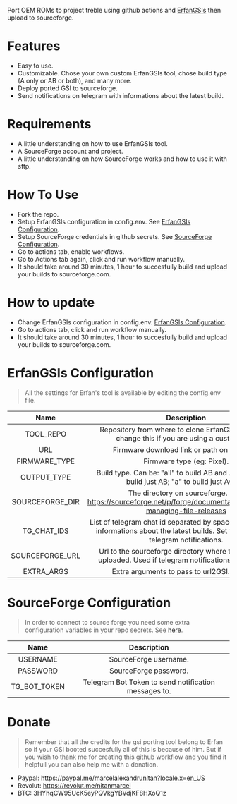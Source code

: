 Port OEM ROMs to project treble using github actions and [ErfanGSIs](https://github.com/erfanoabdi/ErfanGSIs) then upload to sourceforge.

# Features
- Easy to use.
- Customizable. Chose your own custom ErfanGSIs tool, chose build type (A only or AB or both), and many more.
- Deploy ported GSI to sourceforge.
- Send notifications on telegram with informations about the latest build.

# Requirements
- A little understanding on how to use ErfanGSIs tool.
- A SourceForge account and project.
- A little understanding on how SourceForge works and how to use it with sftp.

# How To Use
- Fork the repo.
- Setup ErfanGSIs configuration in config.env. See [ErfanGSIs Configuration](#ErfanGSIs-Configuration).
- Setup SourceForge credentials in github secrets. See [SourceForge Configuration](#SourceForge-Configuration).
- Go to actions tab, enable workflows.
- Go to Actions tab again, click and run workflow manually.
- It should take around 30 minutes, 1 hour to succesfully build and upload your builds to sourceforge.com.

# How to update
- Change ErfanGSIs configuration in config.env. [ErfanGSIs Configuration](#ErfanGSIs-Configuration).
- Go to actions tab, click and run workflow manually.
- It should take around 30 minutes, 1 hour to succesfully build and upload your builds to sourceforge.com.

# ErfanGSIs Configuration
> All the settings for Erfan's tool is available by editing the config.env file.

**Name**|**Description**|**Required**
:-----:|:-----:|:-----:
  TOOL\_REPO| Repository from where to clone ErfanGSIs tool. Only change this if you are using a custom one.
  URL| Firmware download link or path on the repo.
  FIRMWARE\_TYPE| Firmware type (eg: Pixel).
  OUTPUT\_TYPE| Build type. Can be: "all" to build AB and AOnly; "ab" to build just AB; "a" to build just AOnly.
  SOURCEFORGE\_DIR| The directory on sourceforge. See: https://sourceforge.net/p/forge/documentation/SFTP/#for-managing-file-releases
  TG\_CHAT\_IDS| List of telegram chat id separated by space where to send informations about the latest builds. Set to 0 to disable telegram notifications.
  SOURCEFORGE\_URL| Url to the sourceforge directory where the builds are uploaded. Used if telegram notifications are enabled.
  EXTRA\_ARGS| Extra arguments to pass to url2GSI.sh script.

# SourceForge Configuration

> In order to connect to source forge you need some extra configuration variables in your repo secrets. See [here](https://docs.github.com/en/actions/reference/encrypted-secrets).

**Name** | **Description**
:-----:|:-----:
USERNAME | SourceForge username.
PASSWORD | SourceForge password.
TG_BOT_TOKEN | Telegram Bot Token to send notification messages to.

# Donate

> Remember that all the credits for the gsi porting tool belong to Erfan so if your GSI booted succesfully all of this is because of him. But if you wish to thank me for creating this github workflow and you find it helpfull you can also help me with a donation.

- Paypal: https://paypal.me/marcelalexandrunitan?locale.x=en_US
- Revolut: https://revolut.me/nitanmarcel
- BTC: 3HYhqCW95UcK5eyPQVkgYBVdjKF8HXoQ1z